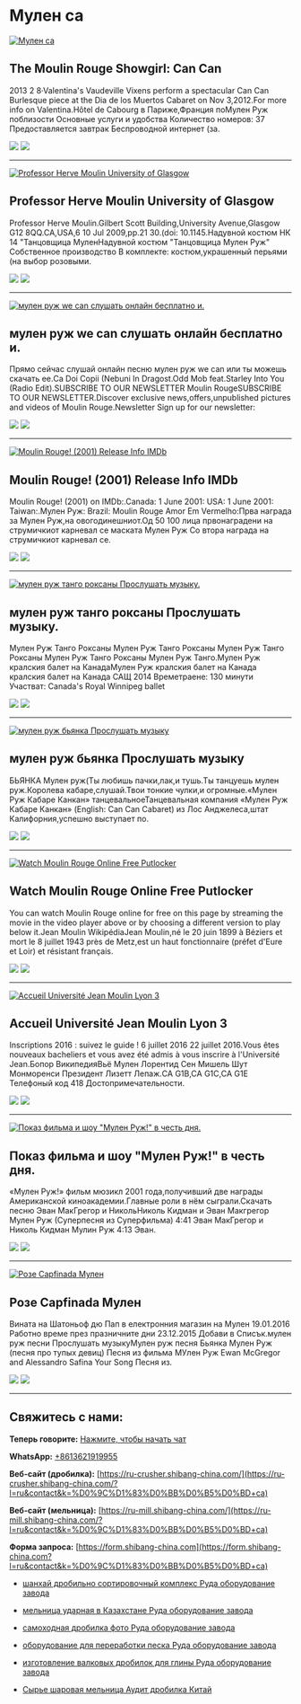 # Мулен ca

<a href="https://swt.shibang-china.com/?l=ru&img&k=%D0%9C%D1%83%D0%BB%D0%B5%D0%BD+ca" target="_blank">![Мулен ca](http://static.shibang-china.com/all-800x300/492.jpg)</a>

## The Moulin Rouge Showgirl: Can Can
2013 2 8·Valentina's Vaudeville Vixens perform a spectacular Can Can Burlesque piece at the Dia de los Muertos Cabaret on Nov 3,2012.For more info on Valentina.Hôtel de Cabourg в Париже,Франция поМулен Руж поблизости Основные услуги и удобства Количество номеров: 37 Предоставляется завтрак Беспроводной интернет (за.


<a href="https://whatsapp.shibangsoft.com/WhatsApp.php" target="_blank" title="WhatsApp">![](http://static.shibang-china.com/icon/whatsapp.png)</a> <a href="https://swt.shibang-china.com/?l=ru&icon&k=%D0%9C%D1%83%D0%BB%D0%B5%D0%BD+ca" target="_blank">![](http://static.shibang-china.com/icon/chat-ru.png)</a>

---

<a href="https://swt.shibang-china.com/?l=ru&img&k=%D0%9C%D1%83%D0%BB%D0%B5%D0%BD+ca" target="_blank">![Professor Herve Moulin University of Glasgow](http://static.shibang-china.com/all-800x300/1501.jpg)</a>

## Professor Herve Moulin University of Glasgow
Professor Herve Moulin.Gilbert Scott Building,University Avenue,Glasgow G12 8QQ.CA,USA,6 10 Jul 2009,pp.21 30.(doi: 10.1145.Надувной костюм НК 14 "Танцовщица МуленНадувной костюм "Танцовщица Мулен Руж" Собственное производство В комплекте: костюм,украшенный перьями (на выбор розовыми.


<a href="https://whatsapp.shibangsoft.com/WhatsApp.php" target="_blank" title="WhatsApp">![](http://static.shibang-china.com/icon/whatsapp.png)</a> <a href="https://swt.shibang-china.com/?l=ru&icon&k=%D0%9C%D1%83%D0%BB%D0%B5%D0%BD+ca" target="_blank">![](http://static.shibang-china.com/icon/chat-ru.png)</a>

---

<a href="https://swt.shibang-china.com/?l=ru&img&k=%D0%9C%D1%83%D0%BB%D0%B5%D0%BD+ca" target="_blank">![мулен руж we can слушать онлайн бесплатно и.](http://static.shibang-china.com/all-800x300/1485.jpg)</a>

## мулен руж we can слушать онлайн бесплатно и.
Прямо сейчас слушай онлайн песню мулен руж we can или ты можешь скачать ее.Ca Doi Copii (Nebuni In Dragost.Odd Mob feat.Starley Into You (Radio Edit).SUBSCRIBE TO OUR NEWSLETTER Moulin RougeSUBSCRIBE TO OUR NEWSLETTER.Discover exclusive news,offers,unpublished pictures and videos of Moulin Rouge.Newsletter Sign up for our newsletter:


<a href="https://whatsapp.shibangsoft.com/WhatsApp.php" target="_blank" title="WhatsApp">![](http://static.shibang-china.com/icon/whatsapp.png)</a> <a href="https://swt.shibang-china.com/?l=ru&icon&k=%D0%9C%D1%83%D0%BB%D0%B5%D0%BD+ca" target="_blank">![](http://static.shibang-china.com/icon/chat-ru.png)</a>

---

<a href="https://swt.shibang-china.com/?l=ru&img&k=%D0%9C%D1%83%D0%BB%D0%B5%D0%BD+ca" target="_blank">![Moulin Rouge! (2001) Release Info IMDb](http://static.shibang-china.com/all-800x300/1131.jpg)</a>

## Moulin Rouge! (2001) Release Info IMDb
Moulin Rouge! (2001) on IMDb:.Canada: 1 June 2001: USA: 1 June 2001: Taiwan:.Мулен Руж: Brazil: Moulin Rouge Amor Em Vermelho:Прва награда за Мулен Руж,на овогодинешниот.Од 50 100 лица првонаградени на струмичкиот карневал се маската Мулен Руж Со втора награда на струмичкиот карневал се.


<a href="https://whatsapp.shibangsoft.com/WhatsApp.php" target="_blank" title="WhatsApp">![](http://static.shibang-china.com/icon/whatsapp.png)</a> <a href="https://swt.shibang-china.com/?l=ru&icon&k=%D0%9C%D1%83%D0%BB%D0%B5%D0%BD+ca" target="_blank">![](http://static.shibang-china.com/icon/chat-ru.png)</a>

---

<a href="https://swt.shibang-china.com/?l=ru&img&k=%D0%9C%D1%83%D0%BB%D0%B5%D0%BD+ca" target="_blank">![мулен руж танго роксаны Прослушать музыку.](http://static.shibang-china.com/all-800x300/255.jpg)</a>

## мулен руж танго роксаны Прослушать музыку.
Мулен Руж Танго Роксаны Мулен Руж Танго Роксаны Мулен Руж Танго Роксаны Мулен Руж Танго Роксаны Мулен Руж Танго.Мулен Руж кралския балет на КанадаМулен Руж кралския балет на Канада кралския балет на Канада САЩ 2014 Времетраене: 130 минути Участват: Canada's Royal Winnipeg ballet


<a href="https://whatsapp.shibangsoft.com/WhatsApp.php" target="_blank" title="WhatsApp">![](http://static.shibang-china.com/icon/whatsapp.png)</a> <a href="https://swt.shibang-china.com/?l=ru&icon&k=%D0%9C%D1%83%D0%BB%D0%B5%D0%BD+ca" target="_blank">![](http://static.shibang-china.com/icon/chat-ru.png)</a>

---

<a href="https://swt.shibang-china.com/?l=ru&img&k=%D0%9C%D1%83%D0%BB%D0%B5%D0%BD+ca" target="_blank">![мулен руж бьянка Прослушать музыку](http://static.shibang-china.com/all-800x300/51.jpg)</a>

## мулен руж бьянка Прослушать музыку
БЬЯНКА Мулен руж(Ты любишь пачки,лак,и тушь.Ты танцуешь мулен руж.Королева кабаре,слушай.Твои тонкие чулки,и огромные.«Мулен Руж Кабаре Канкан» танцевальноеТанцевальная компания «Мулен Руж Кабаре Канкан» (English: Can Can Cabaret) из Лос Анджелеса,штат Калифорния,успешно выступает по.


<a href="https://whatsapp.shibangsoft.com/WhatsApp.php" target="_blank" title="WhatsApp">![](http://static.shibang-china.com/icon/whatsapp.png)</a> <a href="https://swt.shibang-china.com/?l=ru&icon&k=%D0%9C%D1%83%D0%BB%D0%B5%D0%BD+ca" target="_blank">![](http://static.shibang-china.com/icon/chat-ru.png)</a>

---

<a href="https://swt.shibang-china.com/?l=ru&img&k=%D0%9C%D1%83%D0%BB%D0%B5%D0%BD+ca" target="_blank">![Watch Moulin Rouge Online Free Putlocker](http://static.shibang-china.com/all-800x300/1056.jpg)</a>

## Watch Moulin Rouge Online Free Putlocker
You can watch Moulin Rouge online for free on this page by streaming the movie in the video player above or by choosing a different version to play below it.Jean Moulin WikipédiaJean Moulin,né le 20 juin 1899 à Béziers et mort le 8 juillet 1943 près de Metz,est un haut fonctionnaire (préfet d'Eure et Loir) et résistant français.


<a href="https://whatsapp.shibangsoft.com/WhatsApp.php" target="_blank" title="WhatsApp">![](http://static.shibang-china.com/icon/whatsapp.png)</a> <a href="https://swt.shibang-china.com/?l=ru&icon&k=%D0%9C%D1%83%D0%BB%D0%B5%D0%BD+ca" target="_blank">![](http://static.shibang-china.com/icon/chat-ru.png)</a>

---

<a href="https://swt.shibang-china.com/?l=ru&img&k=%D0%9C%D1%83%D0%BB%D0%B5%D0%BD+ca" target="_blank">![Accueil Université Jean Moulin Lyon 3](http://static.shibang-china.com/all-800x300/1031.jpg)</a>

## Accueil Université Jean Moulin Lyon 3
Inscriptions 2016 : suivez le guide ! 6 juillet 2016 22 juillet 2016.Vous êtes nouveaux bacheliers et vous avez été admis à vous inscrire à l'Université Jean.Бопор ВикипедияВьё Мулен Лорентид Сен Мишель Шут Монморенси Президент Лизетт Лепаж.CA G1B,CA G1C,CA G1E Телефоный код 418 Достопримечательности.


<a href="https://whatsapp.shibangsoft.com/WhatsApp.php" target="_blank" title="WhatsApp">![](http://static.shibang-china.com/icon/whatsapp.png)</a> <a href="https://swt.shibang-china.com/?l=ru&icon&k=%D0%9C%D1%83%D0%BB%D0%B5%D0%BD+ca" target="_blank">![](http://static.shibang-china.com/icon/chat-ru.png)</a>

---

<a href="https://swt.shibang-china.com/?l=ru&img&k=%D0%9C%D1%83%D0%BB%D0%B5%D0%BD+ca" target="_blank">![Показ фильма и шоу "Мулен Руж!" в честь дня.](http://static.shibang-china.com/all-800x300/1416.jpg)</a>

## Показ фильма и шоу "Мулен Руж!" в честь дня.
«Мулен Руж!» фильм мюзикл 2001 года,получивший две награды Американской киноакадемии.Главные роли в нём сыграли.Скачать песню Эван МакГрегор и НикольНиколь Кидман и Эван Макгрегор Мулен Руж (Суперпесня из Суперфильма) 4:41 Эван МакГрегор и Николь Кидман Мулин Руж 4:13 Эван.


<a href="https://whatsapp.shibangsoft.com/WhatsApp.php" target="_blank" title="WhatsApp">![](http://static.shibang-china.com/icon/whatsapp.png)</a> <a href="https://swt.shibang-china.com/?l=ru&icon&k=%D0%9C%D1%83%D0%BB%D0%B5%D0%BD+ca" target="_blank">![](http://static.shibang-china.com/icon/chat-ru.png)</a>

---

<a href="https://swt.shibang-china.com/?l=ru&img&k=%D0%9C%D1%83%D0%BB%D0%B5%D0%BD+ca" target="_blank">![Розе Capfinada Мулен](http://static.shibang-china.com/all-800x300/46.jpg)</a>

## Розе Capfinada Мулен
Вината на Шатоньоф дю Пап в електронния магазин на Мулен 19.01.2016 Работно време през празничните дни 23.12.2015 Добави в Списък.мулен руж песни Прослушать музыкуМулен руж песня Бьянка Мулен Руж (песня про тупых девиц) Песня из фильма МУлен Руж Ewan McGregor and Alessandro Safina Your Song Песня из.


<a href="https://whatsapp.shibangsoft.com/WhatsApp.php" target="_blank" title="WhatsApp">![](http://static.shibang-china.com/icon/whatsapp.png)</a> <a href="https://swt.shibang-china.com/?l=ru&icon&k=%D0%9C%D1%83%D0%BB%D0%B5%D0%BD+ca" target="_blank">![](http://static.shibang-china.com/icon/chat-ru.png)</a>

---
## Свяжитесь с нами:

**Теперь говорите:** [Нажмите, чтобы начать чат](https://swt.shibang-china.com?l=ru&contact&k=%D0%9C%D1%83%D0%BB%D0%B5%D0%BD+ca)

**WhatsApp:**  [+8613621919955](https://whatsapp.shibangsoft.com/WhatsApp.php)

**Веб-сайт (дробилка):** [https://ru-crusher.shibang-china.com/](https://ru-crusher.shibang-china.com/?l=ru&contact&k=%D0%9C%D1%83%D0%BB%D0%B5%D0%BD+ca)

**Веб-сайт (мельница):** [https://ru-mill.shibang-china.com/](https://ru-mill.shibang-china.com/?l=ru&contact&k=%D0%9C%D1%83%D0%BB%D0%B5%D0%BD+ca)

**Форма запроса:** [https://form.shibang-china.com](https://form.shibang-china.com?l=ru&contact&k=%D0%9C%D1%83%D0%BB%D0%B5%D0%BD+ca)

* [шанхай дробильно сортировочный комплекс Руда оборудование завода](../101/%D1%88%D0%B0%D0%BD%D1%85%D0%B0%D0%B9%20%D0%B4%D1%80%D0%BE%D0%B1%D0%B8%D0%BB%D1%8C%D0%BD%D0%BE%20%D1%81%D0%BE%D1%80%D1%82%D0%B8%D1%80%D0%BE%D0%B2%D0%BE%D1%87%D0%BD%D1%8B%D0%B9%20%D0%BA%D0%BE%D0%BC%D0%BF%D0%BB%D0%B5%D0%BA%D1%81%20%D0%A0%D1%83%D0%B4%D0%B0%20%D0%BE%D0%B1%D0%BE%D1%80%D1%83%D0%B4%D0%BE%D0%B2%D0%B0%D0%BD%D0%B8%D0%B5%20%D0%B7%D0%B0%D0%B2%D0%BE%D0%B4%D0%B0.md)

* [мельница ударная в Казахстане Руда оборудование завода](../96/%D0%BC%D0%B5%D0%BB%D1%8C%D0%BD%D0%B8%D1%86%D0%B0%20%D1%83%D0%B4%D0%B0%D1%80%D0%BD%D0%B0%D1%8F%20%D0%B2%20%D0%9A%D0%B0%D0%B7%D0%B0%D1%85%D1%81%D1%82%D0%B0%D0%BD%D0%B5%20%D0%A0%D1%83%D0%B4%D0%B0%20%D0%BE%D0%B1%D0%BE%D1%80%D1%83%D0%B4%D0%BE%D0%B2%D0%B0%D0%BD%D0%B8%D0%B5%20%D0%B7%D0%B0%D0%B2%D0%BE%D0%B4%D0%B0.md)

* [самоходная дробилка фото Руда оборудование завода](../98/%D1%81%D0%B0%D0%BC%D0%BE%D1%85%D0%BE%D0%B4%D0%BD%D0%B0%D1%8F%20%D0%B4%D1%80%D0%BE%D0%B1%D0%B8%D0%BB%D0%BA%D0%B0%20%D1%84%D0%BE%D1%82%D0%BE%20%D0%A0%D1%83%D0%B4%D0%B0%20%D0%BE%D0%B1%D0%BE%D1%80%D1%83%D0%B4%D0%BE%D0%B2%D0%B0%D0%BD%D0%B8%D0%B5%20%D0%B7%D0%B0%D0%B2%D0%BE%D0%B4%D0%B0.md)

* [оборудование для переработки песка Руда оборудование завода](../98/%D0%BE%D0%B1%D0%BE%D1%80%D1%83%D0%B4%D0%BE%D0%B2%D0%B0%D0%BD%D0%B8%D0%B5%20%D0%B4%D0%BB%D1%8F%20%D0%BF%D0%B5%D1%80%D0%B5%D1%80%D0%B0%D0%B1%D0%BE%D1%82%D0%BA%D0%B8%20%D0%BF%D0%B5%D1%81%D0%BA%D0%B0%20%D0%A0%D1%83%D0%B4%D0%B0%20%D0%BE%D0%B1%D0%BE%D1%80%D1%83%D0%B4%D0%BE%D0%B2%D0%B0%D0%BD%D0%B8%D0%B5%20%D0%B7%D0%B0%D0%B2%D0%BE%D0%B4%D0%B0.md)

* [изготовление валковых дробилок для глины Руда оборудование завода](../97/%D0%B8%D0%B7%D0%B3%D0%BE%D1%82%D0%BE%D0%B2%D0%BB%D0%B5%D0%BD%D0%B8%D0%B5%20%D0%B2%D0%B0%D0%BB%D0%BA%D0%BE%D0%B2%D1%8B%D1%85%20%D0%B4%D1%80%D0%BE%D0%B1%D0%B8%D0%BB%D0%BE%D0%BA%20%D0%B4%D0%BB%D1%8F%20%D0%B3%D0%BB%D0%B8%D0%BD%D1%8B%20%D0%A0%D1%83%D0%B4%D0%B0%20%D0%BE%D0%B1%D0%BE%D1%80%D1%83%D0%B4%D0%BE%D0%B2%D0%B0%D0%BD%D0%B8%D0%B5%20%D0%B7%D0%B0%D0%B2%D0%BE%D0%B4%D0%B0.md)

* [Сырье шаровая мельница Аудит дробилка Китай](../96/%D0%A1%D1%8B%D1%80%D1%8C%D0%B5%20%D1%88%D0%B0%D1%80%D0%BE%D0%B2%D0%B0%D1%8F%20%D0%BC%D0%B5%D0%BB%D1%8C%D0%BD%D0%B8%D1%86%D0%B0%20%D0%90%D1%83%D0%B4%D0%B8%D1%82%20%D0%B4%D1%80%D0%BE%D0%B1%D0%B8%D0%BB%D0%BA%D0%B0%20%D0%9A%D0%B8%D1%82%D0%B0%D0%B9.md)